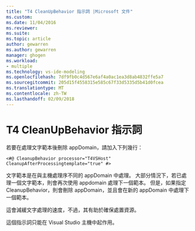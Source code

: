 ```yaml
---
title: "T4 CleanUpBehavior 指示詞 |Microsoft 文件"
ms.custom: 
ms.date: 11/04/2016
ms.reviewer: 
ms.suite: 
ms.topic: article
author: gewarren
ms.author: gewarren
manager: ghogen
ms.workload:
- multiple
ms.technology: vs-ide-modeling
ms.openlocfilehash: 7df9fb0c4d567e6af4a0ac1ea3d8ab4832ffe5a7
ms.sourcegitcommit: 205d15f4558315e585c67f33d5335d5b41d0fcea
ms.translationtype: MT
ms.contentlocale: zh-TW
ms.lasthandoff: 02/09/2018
---
```

# <a name="t4-cleanupbehavior-directive"></a>T4 CleanUpBehavior 指示詞
若要在處理文字範本後刪除 appDomain，請加入下列幾行：  
  
```  
<#@ CleanupBehavior processor="T4VSHost" CleanupAfterProcessingtemplate="true" #>  
```  
  
 文字範本是在與主機處理序不同的 appDomain 中處理。 大部分情況下，若已處理一個文字範本，則會再次使用 appdomain 處理下一個範本。 但是，如果指定 CleanupBehavior，則會刪除 appDomain，並且會在新的 appDomain 中處理下一個範本。  
  
 這會減緩文字處理的速度，不過，其有助於確保處置資源。  
  
 這個指示詞只能在 Visual Studio 主機中起作用。